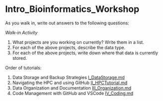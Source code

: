# Intro_Bioinformatics_Workshop

As you walk in, write out answers to the following questions:

*Walk-in Activity*
1.	What projects are you working on currently? Write them in a list.
2.	For each of the above projects, describe the data type. 
3.	For each of the above projects, write down where that data is currently stored.


Order of tutorials:
1. Data Storage and Backup Strategies [I_DataStorage.md](https://github.com/dannyjackson/BioinformaticsWorkshop/blob/main/I_DataStorage.md)
2. Navigating the HPC and using GitHub [II_HPCTutorial.md](https://github.com/dannyjackson/BioinformaticsWorkshop/blob/main/II_HPCTutorial.md)
3. Data Organization and Documentation [III_Organization.md](https://github.com/dannyjackson/BioinformaticsWorkshop/blob/main/III_Organization.md)
4. Code Management with GitHub and VSCode [IV_Coding.md](https://github.com/dannyjackson/BioinformaticsWorkshop/blob/main/III_Organization.md)

